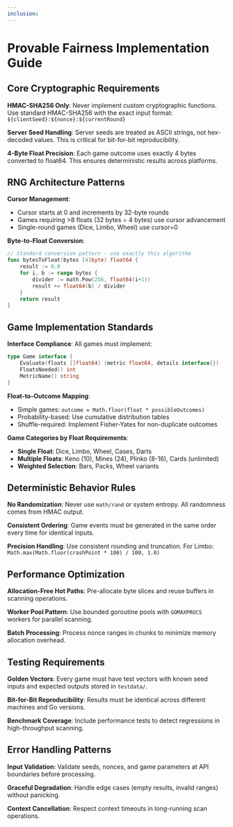 ```yaml
---
inclusion: 
---
```


# Provable Fairness Implementation Guide

## Core Cryptographic Requirements

**HMAC-SHA256 Only**: Never implement custom cryptographic functions. Use standard HMAC-SHA256 with the exact input format: `${clientSeed}:${nonce}:${currentRound}`

**Server Seed Handling**: Server seeds are treated as ASCII strings, not hex-decoded values. This is critical for bit-for-bit reproducibility.

**4-Byte Float Precision**: Each game outcome uses exactly 4 bytes converted to float64. This ensures deterministic results across platforms.

## RNG Architecture Patterns

**Cursor Management**: 
- Cursor starts at 0 and increments by 32-byte rounds
- Games requiring >8 floats (32 bytes ÷ 4 bytes) use cursor advancement
- Single-round games (Dice, Limbo, Wheel) use cursor=0

**Byte-to-Float Conversion**:
```go
// Standard conversion pattern - use exactly this algorithm
func bytesToFloat(bytes [4]byte) float64 {
    result := 0.0
    for i, b := range bytes {
        divider := math.Pow(256, float64(i+1))
        result += float64(b) / divider
    }
    return result
}
```

## Game Implementation Standards

**Interface Compliance**: All games must implement:
```go
type Game interface {
    Evaluate(floats []float64) (metric float64, details interface{})
    FloatsNeeded() int
    MetricName() string
}
```

**Float-to-Outcome Mapping**:
- Simple games: `outcome = Math.floor(float * possibleOutcomes)`
- Probability-based: Use cumulative distribution tables
- Shuffle-required: Implement Fisher-Yates for non-duplicate outcomes

**Game Categories by Float Requirements**:
- **Single Float**: Dice, Limbo, Wheel, Cases, Darts
- **Multiple Floats**: Keno (10), Mines (24), Plinko (8-16), Cards (unlimited)
- **Weighted Selection**: Bars, Packs, Wheel variants

## Deterministic Behavior Rules

**No Randomization**: Never use `math/rand` or system entropy. All randomness comes from HMAC output.

**Consistent Ordering**: Game events must be generated in the same order every time for identical inputs.

**Precision Handling**: Use consistent rounding and truncation. For Limbo: `Math.max(Math.floor(crashPoint * 100) / 100, 1.0)`

## Performance Optimization

**Allocation-Free Hot Paths**: Pre-allocate byte slices and reuse buffers in scanning operations.

**Worker Pool Pattern**: Use bounded goroutine pools with `GOMAXPROCS` workers for parallel scanning.

**Batch Processing**: Process nonce ranges in chunks to minimize memory allocation overhead.

## Testing Requirements

**Golden Vectors**: Every game must have test vectors with known seed inputs and expected outputs stored in `testdata/`.

**Bit-for-Bit Reproducibility**: Results must be identical across different machines and Go versions.

**Benchmark Coverage**: Include performance tests to detect regressions in high-throughput scanning.

## Error Handling Patterns

**Input Validation**: Validate seeds, nonces, and game parameters at API boundaries before processing.

**Graceful Degradation**: Handle edge cases (empty results, invalid ranges) without panicking.

**Context Cancellation**: Respect context timeouts in long-running scan operations.